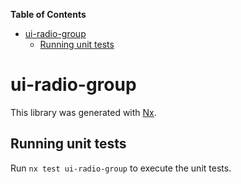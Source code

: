 <!-- START doctoc generated TOC please keep comment here to allow auto update -->
<!-- DON'T EDIT THIS SECTION, INSTEAD RE-RUN doctoc TO UPDATE -->
**Table of Contents**

- [ui-radio-group](#ui-radio-group)
  - [Running unit tests](#running-unit-tests)

<!-- END doctoc generated TOC please keep comment here to allow auto update -->

# ui-radio-group

This library was generated with [Nx](https://nx.dev).


## Running unit tests

Run `nx test ui-radio-group` to execute the unit tests.

